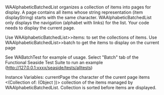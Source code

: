 WAAlphabeticBatchedList organizes a collection of items into pages for display. A page contains all items whose string representation (item displayString) starts with the same character. WAAlphabeticBatchedList only displays the navigation (alphabet with links) for the list. Your code needs to display the current page.

Use WAAlphabeticBatchedList>>items: to set the collections of items.
Use WAAlphabeticBatchedList>>batch to get the items to display on the current page

See WABatchTest for example of usage.
Select "Batch" tab of the Functional Seaside Test Suite to run an example  (http://127.0.0.1:xxxx/seaside/tests/alltests)

Instance Variables:
	currentPage	<Character>	the character of the curent page
	items	<(Collection of: (Object ))> collection of the items managed by WAAlphabeticBatchedList. Collection is sorted before items are displayed.
